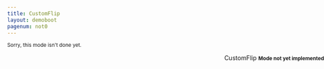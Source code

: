 ```yaml
---
title: CustomFlip
layout: demoboot
pagenum: not0
---
```




<div class="row">
<div class="col-sm-8">

<small>Sorry, this mode isn't done yet.</small>


</div>
<div class="col-sm-4" style="position:fixed; right:0;">

<div class="form-group">
<label for="db">CustomFlip</label>
<!--input class="form-control" id="db" type="text" data-role="datebox" data-options='{"mode":"slidebox","useInline":true,"useInlineAlign":"center"}'-->
<small><strong>Mode not yet implemented</strong></small>
</div>
</div>